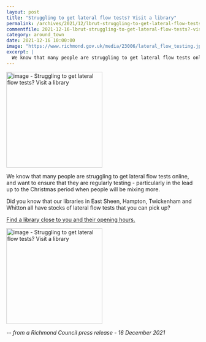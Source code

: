 ```yaml
---
layout: post
title: "Struggling to get lateral flow tests? Visit a library"
permalink: /archives/2021/12/lbrut-struggling-to-get-lateral-flow-tests?-visit-a-library.html
commentfile: 2021-12-16-lbrut-struggling-to-get-lateral-flow-tests?-visit-a-library
category: around_town
date: 2021-12-16 10:00:00
image: "https://www.richmond.gov.uk/media/23006/lateral_flow_testing.jpg"
excerpt: |
  We know that many people are struggling to get lateral flow tests online,  and want to ensure that they are regularly testing - particularly in the lead up to the Christmas period when people will be mixing more.
---
```


<img src="https://www.richmond.gov.uk/media/23006/lateral_flow_testing.jpg" alt="image - Struggling to get lateral flow tests? Visit a library" width="250" class="photo right"  >

We know that many people are struggling to get lateral flow tests online, and want to ensure that they are regularly testing - particularly in the lead up to the Christmas period when people will be mixing more.

Did you know that our libraries in East Sheen, Hampton, Twickenham and Whitton all have stocks of lateral flow tests that you can pick up?

[Find a library close to you and their opening hours.](https://www.richmond.gov.uk/services/libraries/branch_libraries)

<img src="https://www.richmond.gov.uk/media/23006/lateral_flow_testing.jpg" alt="image - Struggling to get lateral flow tests? Visit a library" width="250" class="photo right" alt="" >

<cite>-- from a Richmond Council press release - 16 December 2021</cite>
